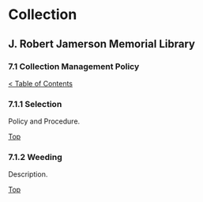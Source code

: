 <head>
	<link rel="stylesheet" type="text/css" href="../main.css">
</head>

[0]: ../README.md
[7.1]: collection-management-policy.md

# Collection
## J. Robert Jamerson Memorial Library
### 7.1 Collection Management Policy
[< Table of Contents][0]

### 7.1.1 Selection [](#selection)
Policy and Procedure.

[Top][7.1]

### 7.1.2 Weeding [](#weeding)
Description.

[Top][7.1]